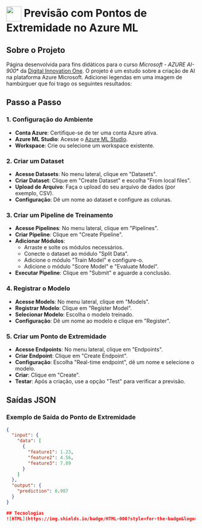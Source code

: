 
<h1>
    <a href="https://www.dio.me/">
     <img align="center" width="40px" src="https://hermes.digitalinnovation.one/assets/diome/logo-minimized.png"></a>
    <span>Previsão com Pontos de Extremidade no Azure ML</span>
</h1>

## Sobre o Projeto
Página desenvolvida para fins didáticos para o curso *Microsoft - AZURE AI-900** da [Digital Innovation One](https://www.dio.me/). O projeto é um estudo sobre a criação de AI na plataforma Azure Microsoft. Adicionei legendas em uma imagem de hambúrguer que foi trago os seguintes resultados:



## Passo a Passo

### 1. Configuração do Ambiente
- **Conta Azure**: Certifique-se de ter uma conta Azure ativa.
- **Azure ML Studio**: Acesse o [Azure ML Studio](https://ml.azure.com/).
- **Workspace**: Crie ou selecione um workspace existente.

### 2. Criar um Dataset
- **Acesse Datasets**: No menu lateral, clique em "Datasets".
- **Criar Dataset**: Clique em "Create Dataset" e escolha "From local files".
- **Upload de Arquivo**: Faça o upload do seu arquivo de dados (por exemplo, CSV).
- **Configuração**: Dê um nome ao dataset e configure as colunas.

### 3. Criar um Pipeline de Treinamento
- **Acesse Pipelines**: No menu lateral, clique em "Pipelines".
- **Criar Pipeline**: Clique em "Create Pipeline".
- **Adicionar Módulos**:
  - Arraste e solte os módulos necessários.
  - Conecte o dataset ao módulo "Split Data".
  - Adicione o módulo "Train Model" e configure-o.
  - Adicione o módulo "Score Model" e "Evaluate Model".
- **Executar Pipeline**: Clique em "Submit" e aguarde a conclusão.

### 4. Registrar o Modelo
- **Acesse Models**: No menu lateral, clique em "Models".
- **Registrar Modelo**: Clique em "Register Model".
- **Selecionar Modelo**: Escolha o modelo treinado.
- **Configuração**: Dê um nome ao modelo e clique em "Register".

### 5. Criar um Ponto de Extremidade
- **Acesse Endpoints**: No menu lateral, clique em "Endpoints".
- **Criar Endpoint**: Clique em "Create Endpoint".
- **Configuração**: Escolha "Real-time endpoint", dê um nome e selecione o modelo.
- **Criar**: Clique em "Create".
- **Testar**: Após a criação, use a opção "Test" para verificar a previsão.

## Saídas JSON

### Exemplo de Saída do Ponto de Extremidade

```json
{
  "input": {
    "data": [
      {
        "feature1": 1.23,
        "feature2": 4.56,
        "feature3": 7.89
      }
    ]
  },
  "output": {
    "prediction": 0.987
  }
}

## Tecnologias
![HTML](https://img.shields.io/badge/HTML-000?style=for-the-badge&logo=html5&logoColor=30A3DC)
